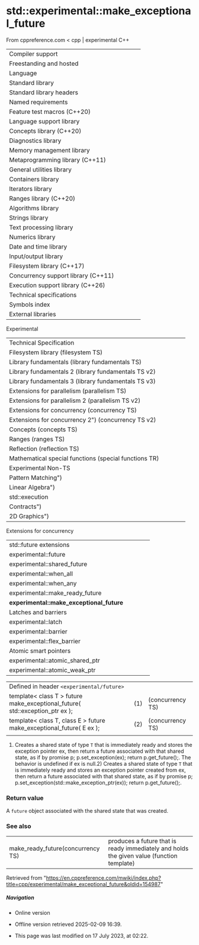 # std::experimental::make_exceptional_future

From cppreference.com
< cpp‎ | experimental
C++

|  |  |  |  |  |
| --- | --- | --- | --- | --- |
| Compiler support | | | | |
| Freestanding and hosted | | | | |
| Language | | | | |
| Standard library | | | | |
| Standard library headers | | | | |
| Named requirements | | | | |
| Feature test macros (C++20) | | | | |
| Language support library | | | | |
| Concepts library (C++20) | | | | |
| Diagnostics library | | | | |
| Memory management library | | | | |
| Metaprogramming library (C++11) | | | | |
| General utilities library | | | | |
| Containers library | | | | |
| Iterators library | | | | |
| Ranges library (C++20) | | | | |
| Algorithms library | | | | |
| Strings library | | | | |
| Text processing library | | | | |
| Numerics library | | | | |
| Date and time library | | | | |
| Input/output library | | | | |
| Filesystem library (C++17) | | | | |
| Concurrency support library (C++11) | | | | |
| Execution support library (C++26) | | | | |
| Technical specifications | | | | |
| Symbols index | | | | |
| External libraries | | | | |

Experimental

|  |  |  |  |  |
| --- | --- | --- | --- | --- |
| Technical Specification | | | | |
| Filesystem library (filesystem TS) | | | | |
| Library fundamentals (library fundamentals TS) | | | | |
| Library fundamentals 2 (library fundamentals TS v2) | | | | |
| Library fundamentals 3 (library fundamentals TS v3) | | | | |
| Extensions for parallelism (parallelism TS) | | | | |
| Extensions for parallelism 2 (parallelism TS v2) | | | | |
| Extensions for concurrency (concurrency TS) | | | | |
| Extensions for concurrency 2") (concurrency TS v2) | | | | |
| Concepts (concepts TS) | | | | |
| Ranges (ranges TS) | | | | |
| Reflection (reflection TS) | | | | |
| Mathematical special functions (special functions TR) | | | | |
| Experimental Non-TS | | | | |
| Pattern Matching") | | | | |
| Linear Algebra") | | | | |
| std::execution | | | | |
| Contracts") | | | | |
| 2D Graphics") | | | | |

Extensions for concurrency

|  |  |  |  |  |
| --- | --- | --- | --- | --- |
| std::future extensions | | | | |
| experimental::future | | | | |
| experimental::shared_future | | | | |
| experimental::when_all | | | | |
| experimental::when_any | | | | |
| experimental::make_ready_future | | | | |
| ****experimental::make_exceptional_future**** | | | | |
| Latches and barriers | | | | |
| experimental::latch | | | | |
| experimental::barrier | | | | |
| experimental::flex_barrier | | | | |
| Atomic smart pointers | | | | |
| experimental::atomic_shared_ptr | | | | |
| experimental::atomic_weak_ptr | | | | |

|  |  |  |
| --- | --- | --- |
| Defined in header `<experimental/future>` |  |  |
| template< class T >  future<T> make_exceptional_future( std::exception_ptr ex ); | (1) | (concurrency TS) |
| template< class T, class E >  future<T> make_exceptional_future( E ex ); | (2) | (concurrency TS) |
|  |  |  |

1) Creates a shared state of type `T` that is immediately ready and stores the exception pointer ex, then return a future associated with that shared state, as if by promise<T> p; p.set_exception(ex); return p.get_future();. The behavior is undefined if ex is null.2) Creates a shared state of type `T` that is immediately ready and stores an exception pointer created from ex, then return a future associated with that shared state, as if by promise<T> p; p.set_exception(std::make_exception_ptr(ex)); return p.get_future();.

### Return value

A `future` object associated with the shared state that was created.

### See also

|  |  |
| --- | --- |
| make_ready_future(concurrency TS) | produces a future that is ready immediately and holds the given value   (function template) |

Retrieved from "<https://en.cppreference.com/mwiki/index.php?title=cpp/experimental/make_exceptional_future&oldid=154987>"

##### Navigation

- Online version
- Offline version retrieved 2025-02-09 16:39.

- This page was last modified on 17 July 2023, at 02:22.